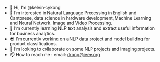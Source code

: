 - 👋 Hi, I’m @kelvin-cykong
- 👀 I’m interested in Natural Language Processing in English and Cantonese, data science in hardware development, Machine Learning and Neural Network. Image and Video Processing.
- 🌱 I’m currently learning NLP text analysis and extract useful information for business analytics.
- 😎 I'm currently working on a NLP data project and model building for product classifications.
- 💞️ I’m looking to collaborate on some NLP projects and Imaging projects.
- 📫 How to reach me : email: ckong@ieee.org

<!---
kelvin-cykong/kelvin-cykong is a ✨ special ✨ repository because its `README.md` (this file) appears on your GitHub profile.
You can click the Preview link to take a look at your changes.
--->
